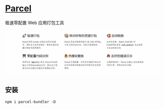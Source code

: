 # [Parcel](https://zh.parceljs.org/)

极速零配置 Web 应用打包工具

![note](./imgs/1.png)

## 安装

```
npm i parcel-bundler -D
```

